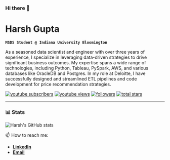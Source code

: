 ### Hi there 👋

# Harsh Gupta
**`MSDS Student @ Indiana University Bloomington`**

As a seasoned data scientist and engineer with over three years of experience, I specialize in leveraging data-driven strategies to drive significant business outcomes. My expertise spans a wide range of technologies, including Python, Tableau, PySpark, AWS, and various databases like OracleDB and Postgres. In my role at Deloitte, I have successfully designed and streamlined ETL pipelines and code development for price recommendation strategies.

   <p align="left">
      <a href="https://www.youtube.com/c/fknight?sub_confirmation=1">
         <img alt="youtube subscribers" title="Subscribe to my YouTube channel" src="https://custom-icon-badges.demolab.com/youtube/channel/subscribers/UC8TDcoeKjaqPNDCrSyhjx9A?color=%23E05D44&label=SUBSCRIBE&logo=video&logoColor=white&style=for-the-badge&labelColor=CE4630"/></a> 
      <a href="https://www.youtube.com/c/fknight">
         <img alt="youtube views" title="YouTube views" src="https://custom-icon-badges.demolab.com/youtube/channel/views/UC8TDcoeKjaqPNDCrSyhjx9A?color=%23E1AD0E&logo=eye&logoColor=white&style=for-the-badge&labelColor=C79600"/></a> 
      <a href="https://github.com/Harsh1347?tab=followers">
         <img alt="followers" title="Follow me on Github" src="https://custom-icon-badges.demolab.com/github/followers/Harsh1347?color=236ad3&labelColor=1155ba&style=for-the-badge&logo=person-add&label=Follow&logoColor=white"/></a>
      <a href="https://github.com/Harsh1347?tab=repositories&sort=stargazers">
         <img alt="total stars" title="Total stars on GitHub" src="https://custom-icon-badges.demolab.com/github/stars/Harsh1347?color=55960c&style=for-the-badge&labelColor=488207&logo=star"/></a>
   </p>

---

### 📊 Stats

![Harsh's GitHub stats](https://github-readme-stats.vercel.app/api?username=harsh1347&show_icons=true&theme=gruvbox)

<!-- ![GitHub Streak](https://streak-stats.demolab.com?user=Harsh1347&theme=gruvbox&border_radius=4.5) -->

📫 How to reach me:
<ul>
  <li/><b><a href = "https://www.linkedin.com/in/harshg1347/">LinkedIn</a></b>
  <li/><b><a href="mailto:harsh.gupta34@outlook.com">Email</a></b>
</ul>

